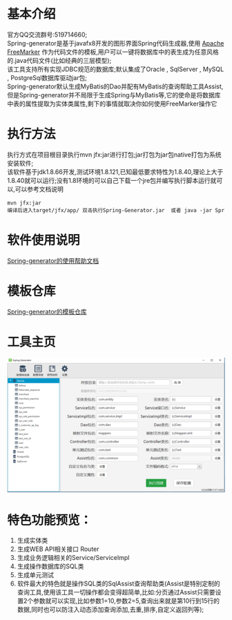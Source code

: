 # 基本介绍
官方QQ交流群号:519714660;<br/>
Spring-generator是基于javafx8开发的图形界面Spring代码生成器,使用 <a target="_blank" href="https://freemarker.apache.org/">Apache FreeMarker</a> 
作为代码文件的模板,用户可以一键将数据库中的表生成为任意风格的.java代码文件(比如经典的三层模型);<br>
该工具支持所有实现JDBC规范的数据库;默认集成了Oracle , SqlServer , MySQL , PostgreSql数据库驱动jar包;<br>
 Spring-generator默认生成MyBatis的Dao并配有MyBatis的查询帮助工具Assist,但是Spring-generator并不局限于生成Spring与MyBatis等,它的使命是将数据库中表的属性提取为实体类属性,剩下的事情就取决你如何使用FreeMarker操作它<br>

# 执行方法
执行方式在项目根目录执行mvn jfx:jar进行打包;jar打包为jar包native打包为系统安装软件;<br/>
该软件基于jdk1.8.66开发,测试环境1.8.121,已知最低要求特性为1.8.40,理论上大于1.8.40就可以运行;没有1.8环境的可以自己下载一个jre包并编写执行脚本运行就可以,可以参考文档说明<br/>
```html
mvn jfx:jar
编译后进入target/jfx/app/ 双击执行Spring-Generator.jar  或者 java -jar Spring-Generator.jar
```

# 软件使用说明
[Spring-generator的使用帮助文档](http://duhua.gitee.io/Spring-generator-doc/)<br/>

# 模板仓库
[Spring-generator的模板仓库](https://github.com/EliMirren/Spring-generator-Template)<br/>

# 工具主页<br/>
![index](https://raw.githubusercontent.com/shenzhenMirren/MyGithubResources/master/image/Spring-generator-index.png) 

# 特色功能预览：<br/>
<ol>
	<li>生成实体类</li>
	<li>生成WEB API相关接口 Router</li>
	<li>生成业务逻辑相关的Service/ServiceImpl</li>
	<li>生成操作数据库的SQL类</li>
	<li>生成单元测试</li>
	<li>软件最大的特色就是操作SQL类的SqlAssist查询帮助类(Assist是特别定制的查询工具,使用该工具一切操作都会变得超简单,比如:分页通过Assist只需要设置2个参数就可以实现,比如参数1=10,参数2=5,查询出来就是第10行到15行的数据,同时也可以防注入动态添加查询添加,去重,排序,自定义返回列等);
	</li>
</ol>

  


